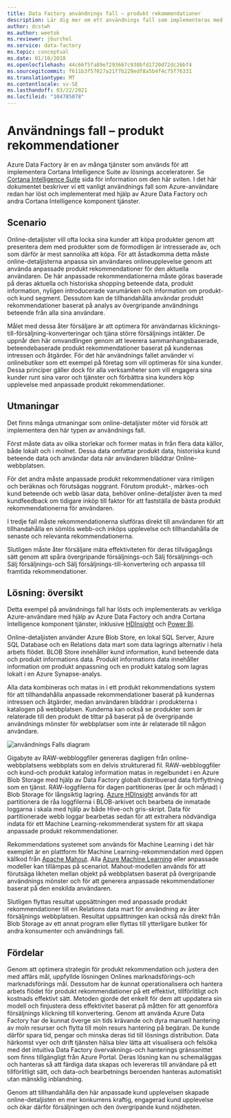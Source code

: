 ```yaml
---
title: Data Factory användnings fall – produkt rekommendationer
description: Lär dig mer om ett användnings fall som implementeras med hjälp av Azure Data Factory tillsammans med andra tjänster.
author: dcstwh
ms.author: weetok
ms.reviewer: jburchel
ms.service: data-factory
ms.topic: conceptual
ms.date: 01/10/2018
ms.openlocfilehash: 44c66f5fa89e7293667c930bfd1720d72dc26bf4
ms.sourcegitcommit: f611b3f57027a21f7b229edf8a5b4f4c75f76331
ms.translationtype: MT
ms.contentlocale: sv-SE
ms.lasthandoff: 03/22/2021
ms.locfileid: "104785078"
---
```

# <a name="use-case---product-recommendations"></a>Användnings fall – produkt rekommendationer
Azure Data Factory är en av många tjänster som används för att implementera Cortana Intelligence Suite av lösnings acceleratorer.  Se [Cortana Intelligence Suite](https://www.microsoft.com/cortanaanalytics) sida för information om den här sviten. I det här dokumentet beskriver vi ett vanligt användnings fall som Azure-användare redan har löst och implementerat med hjälp av Azure Data Factory och andra Cortana Intelligence komponent tjänster.

## <a name="scenario"></a>Scenario
Online-detaljister vill ofta locka sina kunder att köpa produkter genom att presentera dem med produkter som de förmodligen är intresserade av, och som därför är mest sannolika att köpa. För att åstadkomma detta måste online-detaljisterna anpassa sin användares onlineupplevelse genom att använda anpassade produkt rekommendationer för den aktuella användaren. De här anpassade rekommendationerna måste göras baserade på deras aktuella och historiska shopping beteende data, produkt information, nyligen introducerade varumärken och information om produkt-och kund segment.  Dessutom kan de tillhandahålla användar produkt rekommendationer baserat på analys av övergripande användnings beteende från alla sina användare.

Målet med dessa åter försäljare är att optimera för användarnas klicknings-till-försäljning-konverteringar och tjäna större försäljnings intäkter.  De uppnår den här omvandlingen genom att leverera sammanhangsbaserade, beteendebaserade produkt rekommendationer baserat på kundernas intressen och åtgärder. För det här användnings fallet använder vi onlinebutiker som ett exempel på företag som vill optimeras för sina kunder. Dessa principer gäller dock för alla verksamheter som vill engagera sina kunder runt sina varor och tjänster och förbättra sina kunders köp upplevelse med anpassade produkt rekommendationer.

## <a name="challenges"></a>Utmaningar
Det finns många utmaningar som online-detaljister möter vid försök att implementera den här typen av användnings fall. 

Först måste data av olika storlekar och former matas in från flera data källor, både lokalt och i molnet. Dessa data omfattar produkt data, historiska kund beteende data och användar data när användaren bläddrar Online-webbplatsen. 

För det andra måste anpassade produkt rekommendationer vara rimligen och beräknas och förutsägas noggrant. Förutom produkt-, märkes-och kund beteende och webb läsar data, behöver online-detaljister även ta med kundfeedback om tidigare inköp till faktor för att fastställa de bästa produkt rekommendationerna för användaren. 

I tredje fall måste rekommendationerna slutföras direkt till användaren för att tillhandahålla en sömlös webb-och inköps upplevelse och tillhandahålla de senaste och relevanta rekommendationerna. 

Slutligen måste åter försäljare mäta effektiviteten för deras tillvägagångs sätt genom att spåra övergripande försäljnings-och Sälj försäljnings-och Sälj försäljnings-och Sälj försäljnings-till-konvertering och anpassa till framtida rekommendationer.

## <a name="solution-overview"></a>Lösning: översikt
Detta exempel på användnings fall har lösts och implementerats av verkliga Azure-användare med hjälp av Azure Data Factory och andra Cortana Intelligence komponent tjänster, inklusive [HDInsight](https://azure.microsoft.com/services/hdinsight/) och [Power BI](https://powerbi.microsoft.com/).

Online-detaljisten använder Azure Blob Store, en lokal SQL Server, Azure SQL Database och en Relations data mart som data lagrings alternativ i hela arbets flödet.  BLOB Store innehåller kund information, kund beteende data och produkt informations data. Produkt informations data innehåller information om produkt anpassning och en produkt katalog som lagras lokalt i en Azure Synapse-analys. 

Alla data kombineras och matas in i ett produkt rekommendations system för att tillhandahålla anpassade rekommendationer baserat på kundernas intressen och åtgärder, medan användaren bläddrar i produkterna i katalogen på webbplatsen. Kunderna kan också se produkter som är relaterade till den produkt de tittar på baserat på de övergripande användnings mönster för webbplatser som inte är relaterade till någon användare.

![användnings Falls diagram](./media/data-factory-product-reco-usecase/diagram-1.png)

Gigabyte av RAW-webbloggfiler genereras dagligen från online-webbplatsens webbplats som en delvis strukturerad fil. RAW-webbloggfiler och kund-och produkt katalog information matas in regelbundet i en Azure Blob Storage med hjälp av Data Factory globalt distribuerad data förflyttning som en tjänst. RAW-loggfilerna för dagen partitioneras (per år och månad) i Blob Storage för långsiktig lagring.  [Azure HDInsight](https://azure.microsoft.com/services/hdinsight/) används för att partitionera de råa loggfilerna i BLOB-arkivet och bearbeta de inmatade loggarna i skala med hjälp av både Hive-och gris-skript. Data för partitionerade webb loggar bearbetas sedan för att extrahera nödvändiga indata för ett Machine Learning-rekommenderat system för att skapa anpassade produkt rekommendationer.

Rekommendations systemet som används för Machine Learning i det här exemplet är en plattform för Machine Learning-rekommendation med öppen källkod från [Apache Mahout](https://mahout.apache.org/).  Alla [Azure Machine Learning](https://azure.microsoft.com/services/machine-learning/) eller anpassade modeller kan tillämpas på scenariot.  Mahout-modellen används för att förutsäga likheten mellan objekt på webbplatsen baserat på övergripande användnings mönster och för att generera anpassade rekommendationer baserat på den enskilda användaren.

Slutligen flyttas resultat uppsättningen med anpassade produkt rekommendationer till en Relations data mart för användning av åter försäljnings webbplatsen.  Resultat uppsättningen kan också nås direkt från Blob Storage av ett annat program eller flyttas till ytterligare butiker för andra konsumenter och användnings fall.

## <a name="benefits"></a>Fördelar
Genom att optimera strategin för produkt rekommendation och justera den med affärs mål, uppfyllde lösningen Onlines marknadsförings-och marknadsförings mål. Dessutom har de kunnat operationalisera och hantera arbets flödet för produkt rekommendationer på ett effektivt, tillförlitligt och kostnads effektivt sätt. Metoden gjorde det enkelt för dem att uppdatera sin modell och finjustera dess effektivitet baserat på måtten för att genomföra försäljnings klickning till konvertering. Genom att använda Azure Data Factory har de kunnat överge sin tids krävande och dyra manuell hantering av moln resurser och flytta till moln resurs hantering på begäran. De kunde därför spara tid, pengar och minska deras tid till lösnings distribution. Data härkomst vyer och drift tjänsten hälsa blev lätta att visualisera och felsöka med det intuitiva Data Factory övervaknings-och hanterings gränssnittet som finns tillgängligt från Azure Portal. Deras lösning kan nu schemaläggas och hanteras så att färdiga data skapas och levereras till användare på ett tillförlitligt sätt, och data-och bearbetnings beroenden hanteras automatiskt utan mänsklig inblandning.

Genom att tillhandahålla den här anpassade kund upplevelsen skapade online-detaljisten en mer konkurrens kraftig, engagerad kund upplevelse och ökar därför försäljningen och den övergripande kund nöjdheten.

